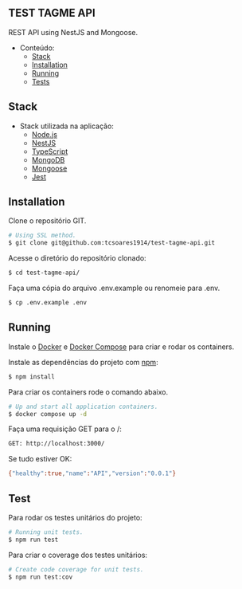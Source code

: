 ## TEST TAGME API

REST API using NestJS and Mongoose.

<!-- TOC depthFrom:1 depthTo:6 withLinks:1 updateOnSave:1 orderedList:0 -->

- Conteúdo:
    - [Stack](#stack)
    - [Installation](#installation)
    - [Running](#running)
    - [Tests](#tests)

<!-- /TOC -->

<!-- TOC depthFrom:1 depthTo:6 withLinks:1 updateOnSave:1 orderedList:0 -->
## Stack <a name="stack"></a>
- Stack utilizada na aplicação:
  - [Node.js](https://nodejs.org/)
  - [NestJS](https://github.com/nestjs/nest)
  - [TypeScript](https://www.typescriptlang.org/)
  - [MongoDB](https://www.mongodb.com/)
  - [Mongoose](https://mongoosejs.com/)
  - [Jest](https://jestjs.io/)

<!-- /TOC -->

## Installation <a name="installation"></a>

Clone o repositório GIT.

```bash
# Using SSL method.
$ git clone git@github.com:tcsoares1914/test-tagme-api.git
```

Acesse o diretório do repositório clonado:

```bash
$ cd test-tagme-api/
```

Faça uma cópia do arquivo .env.example ou renomeie para .env.

```bash
$ cp .env.example .env
```

## Running <a name="running"></a>

Instale o [Docker](https://docs.docker.com/engine/install/) e [Docker Compose](https://docs.docker.com/compose/install/) para criar e rodar os containers.

Instale as dependências do projeto com [npm](https://www.npmjs.com/):

```bash
$ npm install
```

Para criar os containers rode o comando abaixo.

```bash
# Up and start all application containers.
$ docker compose up -d
```

Faça uma requisição GET para o /:

```bash
GET: http://localhost:3000/
```

Se tudo estiver OK:

```bash
{"healthy":true,"name":"API","version":"0.0.1"}
```

## Test <a name="tests"></a>

Para rodar os testes unitários do projeto:

```bash
# Running unit tests.
$ npm run test
```

Para criar o coverage dos testes unitários:

```bash
# Create code coverage for unit tests.
$ npm run test:cov
```